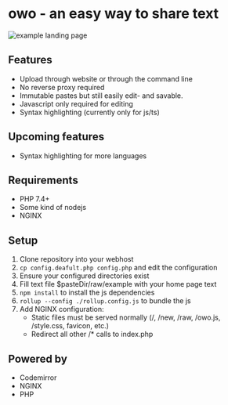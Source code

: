 # owo - an easy way to share text
![example landing page](https://litter.catbox.moe/uohhqb.png)
## Features
 - Upload through website or through the command line
 - No reverse proxy required
 - Immutable pastes but still easily edit- and savable.
 - Javascript only required for editing
 - Syntax highlighting (currently only for js/ts)

## Upcoming features
 - Syntax highlighting for more languages

## Requirements
 - PHP 7.4+
 - Some kind of nodejs
 - NGINX

## Setup
1. Clone repository into your webhost
2. `cp config.deafult.php config.php` and edit the configuration
3. Ensure your configured directories exist
4. Fill text file $pasteDir/raw/example with your home page text
5. `npm install` to install the js dependencies
6. `rollup --config ./rollup.config.js` to bundle the js
7. Add NGINX configuration:
    - Static files must be served normally (/, /new, /raw, /owo.js, /style.css, favicon, etc.)
    - Redirect all other /* calls to index.php

## Powered by
- Codemirror
- NGINX
- PHP
